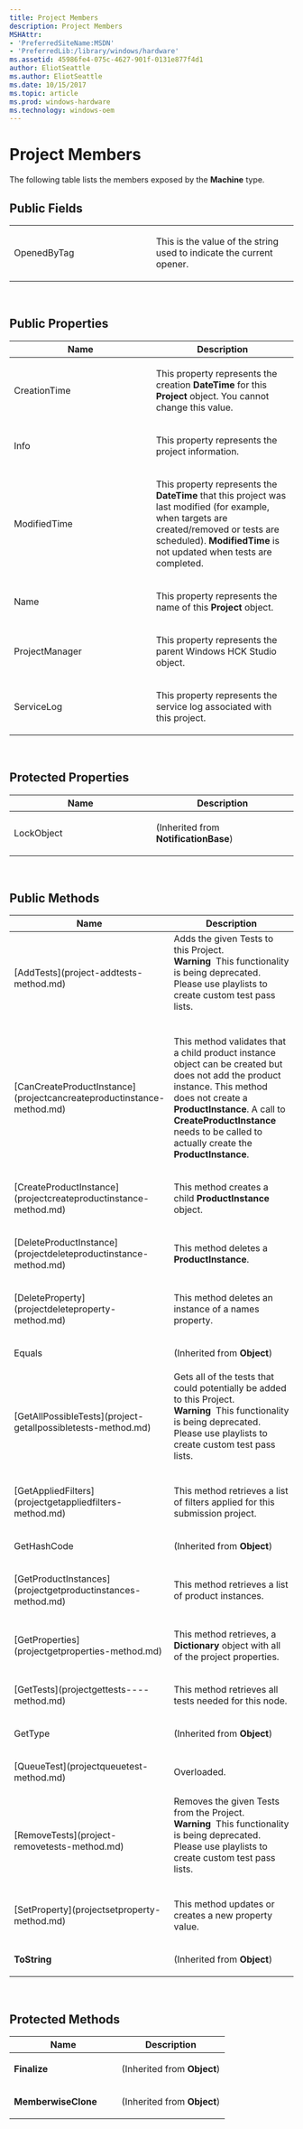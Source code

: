 ```yaml
---
title: Project Members
description: Project Members
MSHAttr:
- 'PreferredSiteName:MSDN'
- 'PreferredLib:/library/windows/hardware'
ms.assetid: 45986fe4-075c-4627-901f-0131e877f4d1
author: EliotSeattle
ms.author: EliotSeattle
ms.date: 10/15/2017
ms.topic: article
ms.prod: windows-hardware
ms.technology: windows-oem
---
```


# Project Members


The following table lists the members exposed by the **Machine** type.

## <span id="Public_Fields"></span><span id="public_fields"></span><span id="PUBLIC_FIELDS"></span>Public Fields


<table>
<colgroup>
<col width="50%" />
<col width="50%" />
</colgroup>
<tbody>
<tr class="odd">
<td><p>OpenedByTag</p></td>
<td><p>This is the value of the string used to indicate the current opener.</p></td>
</tr>
</tbody>
</table>

 

## <span id="Public_Properties"></span><span id="public_properties"></span><span id="PUBLIC_PROPERTIES"></span>Public Properties


<table>
<colgroup>
<col width="50%" />
<col width="50%" />
</colgroup>
<thead>
<tr class="header">
<th>Name</th>
<th>Description</th>
</tr>
</thead>
<tbody>
<tr class="odd">
<td><p>CreationTime</p></td>
<td><p>This property represents the creation <strong>DateTime</strong> for this <strong>Project</strong> object. You cannot change this value.</p></td>
</tr>
<tr class="even">
<td><p>Info</p></td>
<td><p>This property represents the project information.</p></td>
</tr>
<tr class="odd">
<td><p>ModifiedTime</p></td>
<td><p>This property represents the <strong>DateTime</strong> that this project was last modified (for example, when targets are created/removed or tests are scheduled). <strong>ModifiedTime</strong> is not updated when tests are completed.</p></td>
</tr>
<tr class="even">
<td><p>Name</p></td>
<td><p>This property represents the name of this <strong>Project</strong> object.</p></td>
</tr>
<tr class="odd">
<td><p>ProjectManager</p></td>
<td><p>This property represents the parent Windows HCK Studio object.</p></td>
</tr>
<tr class="even">
<td><p>ServiceLog</p></td>
<td><p>This property represents the service log associated with this project.</p></td>
</tr>
</tbody>
</table>

 

## <span id="Protected_Properties"></span><span id="protected_properties"></span><span id="PROTECTED_PROPERTIES"></span>Protected Properties


<table>
<colgroup>
<col width="50%" />
<col width="50%" />
</colgroup>
<thead>
<tr class="header">
<th>Name</th>
<th>Description</th>
</tr>
</thead>
<tbody>
<tr class="odd">
<td><p>LockObject</p></td>
<td><p>(Inherited from <strong>NotificationBase</strong>)</p></td>
</tr>
</tbody>
</table>

 

## <span id="Public_Methods"></span><span id="public_methods"></span><span id="PUBLIC_METHODS"></span>Public Methods


<table>
<colgroup>
<col width="50%" />
<col width="50%" />
</colgroup>
<thead>
<tr class="header">
<th>Name</th>
<th>Description</th>
</tr>
</thead>
<tbody>
<tr class="odd">
<td><p>[AddTests](project-addtests-method.md)</p></td>
<td>Adds the given Tests to this Project.
<div class="alert">
<strong>Warning</strong>  This functionality is being deprecated. Please use playlists to create custom test pass lists.
</div>
<div>
 
</div></td>
</tr>
<tr class="even">
<td><p>[CanCreateProductInstance](projectcancreateproductinstance-method.md)</p></td>
<td><p>This method validates that a child product instance object can be created but does not add the product instance. This method does not create a <strong>ProductInstance</strong>. A call to <strong>CreateProductInstance</strong> needs to be called to actually create the <strong>ProductInstance</strong>.</p></td>
</tr>
<tr class="odd">
<td><p>[CreateProductInstance](projectcreateproductinstance-method.md)</p></td>
<td><p>This method creates a child <strong>ProductInstance</strong> object.</p></td>
</tr>
<tr class="even">
<td><p>[DeleteProductInstance](projectdeleteproductinstance-method.md)</p></td>
<td><p>This method deletes a <strong>ProductInstance</strong>.</p></td>
</tr>
<tr class="odd">
<td><p>[DeleteProperty](projectdeleteproperty-method.md)</p></td>
<td><p>This method deletes an instance of a names property.</p></td>
</tr>
<tr class="even">
<td><p>Equals</p></td>
<td><p>(Inherited from <strong>Object</strong>)</p></td>
</tr>
<tr class="odd">
<td><p>[GetAllPossibleTests](project-getallpossibletests-method.md)</p></td>
<td>Gets all of the tests that could potentially be added to this Project.
<div class="alert">
<strong>Warning</strong>  This functionality is being deprecated. Please use playlists to create custom test pass lists.
</div>
<div>
 
</div></td>
</tr>
<tr class="even">
<td><p>[GetAppliedFilters](projectgetappliedfilters-method.md)</p></td>
<td><p>This method retrieves a list of filters applied for this submission project.</p></td>
</tr>
<tr class="odd">
<td><p>GetHashCode</p></td>
<td><p>(Inherited from <strong>Object</strong>)</p></td>
</tr>
<tr class="even">
<td><p>[GetProductInstances](projectgetproductinstances-method.md)</p></td>
<td><p>This method retrieves a list of product instances.</p></td>
</tr>
<tr class="odd">
<td><p>[GetProperties](projectgetproperties-method.md)</p></td>
<td><p>This method retrieves, a <strong>Dictionary</strong> object with all of the project properties.</p></td>
</tr>
<tr class="even">
<td><p>[GetTests](projectgettests----method.md)</p></td>
<td><p>This method retrieves all tests needed for this node.</p></td>
</tr>
<tr class="odd">
<td><p>GetType</p></td>
<td><p>(Inherited from <strong>Object</strong>)</p></td>
</tr>
<tr class="even">
<td><p>[QueueTest](projectqueuetest-method.md)</p></td>
<td><p>Overloaded.</p></td>
</tr>
<tr class="odd">
<td><p>[RemoveTests](project-removetests-method.md)</p></td>
<td>Removes the given Tests from the Project.
<div class="alert">
<strong>Warning</strong>  This functionality is being deprecated. Please use playlists to create custom test pass lists.
</div>
<div>
 
</div></td>
</tr>
<tr class="even">
<td><p>[SetProperty](projectsetproperty-method.md)</p></td>
<td><p>This method updates or creates a new property value.</p></td>
</tr>
<tr class="odd">
<td><p><strong>ToString</strong></p></td>
<td><p>(Inherited from <strong>Object</strong>)</p></td>
</tr>
</tbody>
</table>

 

## <span id="Protected_Methods"></span><span id="protected_methods"></span><span id="PROTECTED_METHODS"></span>Protected Methods


<table>
<colgroup>
<col width="50%" />
<col width="50%" />
</colgroup>
<thead>
<tr class="header">
<th>Name</th>
<th>Description</th>
</tr>
</thead>
<tbody>
<tr class="odd">
<td><p><strong>Finalize</strong></p></td>
<td><p>(Inherited from <strong>Object</strong>)</p></td>
</tr>
<tr class="even">
<td><p><strong>MemberwiseClone</strong></p></td>
<td><p>(Inherited from <strong>Object</strong>)</p></td>
</tr>
</tbody>
</table>

 

 

 






